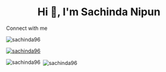<h1 align="center">Hi 👋, I'm Sachinda Nipun</h1>
Connect with me
<p align="left"> <img src="https://komarev.com/ghpvc/?username=sachinda96&label=Profile%20views&color=0e75b6&style=flat" alt="sachinda96" /> </p>

<p align="left"> <a href="https://github.com/ryo-ma/github-profile-trophy"><img src="https://github-profile-trophy.vercel.app/?username=sachinda96" alt="sachinda96" /></a> </p>


<p><img align="left" src="https://github-readme-stats.vercel.app/api/top-langs?username=sachinda96&show_icons=true&locale=en&layout=compact" alt="sachinda96" /></p>

<p>&nbsp;<img align="center" src="https://github-readme-stats.vercel.app/api?username=sachinda96&show_icons=true&locale=en" alt="sachinda96" /></p>
